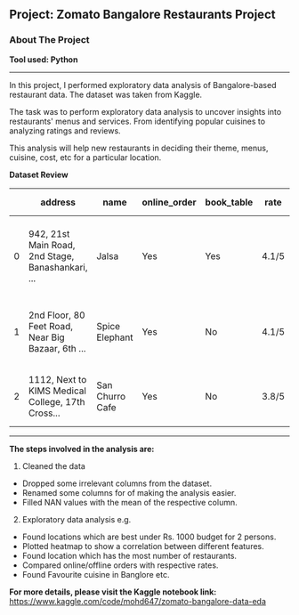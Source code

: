 ## Project: Zomato Bangalore Restaurants Project
### About The Project
**Tool used: Python**

---
In this project, I performed exploratory data analysis of Bangalore-based restaurant data.
The dataset was taken from Kaggle. 

The task was to perform exploratory data analysis to uncover insights into restaurants' menus and services. From identifying popular cuisines to analyzing ratings and reviews.

This analysis will help new restaurants in deciding their theme, menus, cuisine, cost, etc for a particular location.

**Dataset Review**

|   | address                                                   | name             | online_order | book_table | rate  | votes | phone               | location      | rest_type          | dish_liked                                              | cuisines                          | approx_cost(for two people) | reviews_list                                            | menu_item | listed_in(type) | listed_in(city) |
|---|-----------------------------------------------------------|------------------|--------------|------------|-------|-------|---------------------|----------------|--------------------|---------------------------------------------------------|-----------------------------------|-----------------------------|---------------------------------------------------------|-----------|-----------------|-----------------|
| 0 | 942, 21st Main Road, 2nd Stage, Banashankari, ...          | Jalsa            | Yes          | Yes        | 4.1/5 | 775   | 080 42297555       | Banashankari   | Casual Dining      | Pasta, Lunch Buffet, Masala Papad, Paneer Laja...      | North Indian, Mughlai, Chinese   | 800                         | [('Rated 4.0', 'RATED\n A beautiful place to ... | []        | Buffet          | Banashankari    |
| 1 | 2nd Floor, 80 Feet Road, Near Big Bazaar, 6th ...          | Spice Elephant   | Yes          | No         | 4.1/5 | 787   | 080 41714161       | Banashankari   | Casual Dining      | Momos, Lunch Buffet, Chocolate Nirvana, Thai G...      | Chinese, North Indian, Thai      | 800                         | [('Rated 4.0', 'RATED\n Had been here for din... | []        | Buffet          | Banashankari    |
| 2 | 1112, Next to KIMS Medical College, 17th Cross...          | San Churro Cafe  | Yes          | No         | 3.8/5 | 918   | +91 9663487993      | Banashankari   | Cafe, Casual Dining | Churros, Cannelloni, Minestrone Soup, Hot Choc...      | Cafe, Mexican, Italian           | 800                         | [('Rated 3.0', "RATED\n Ambience is not that ... | []        | Buffet          | Banashankari    |


---
**The steps involved in the analysis are:**
1. Cleaned the data
- Dropped some irrelevant columns from the dataset.
- Renamed some columns for of making the analysis easier.
- Filled NAN values with the mean of the respective column.
2. Exploratory data analysis e.g.
- Found locations which are best under Rs. 1000 budget for 2 persons.
- Plotted heatmap to show a correlation between different features.
- Found location which has the most number of restaurants. 
- Compared online/offline orders with respective rates.
- Found Favourite cuisine in Banglore etc.



**For more details, please visit the Kaggle notebook link:** https://www.kaggle.com/code/mohd647/zomato-bangalore-data-eda
